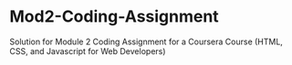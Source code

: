 # Mod2-Coding-Assignment
Solution for Module 2 Coding Assignment for a Coursera Course (HTML, CSS, and Javascript for Web Developers)
